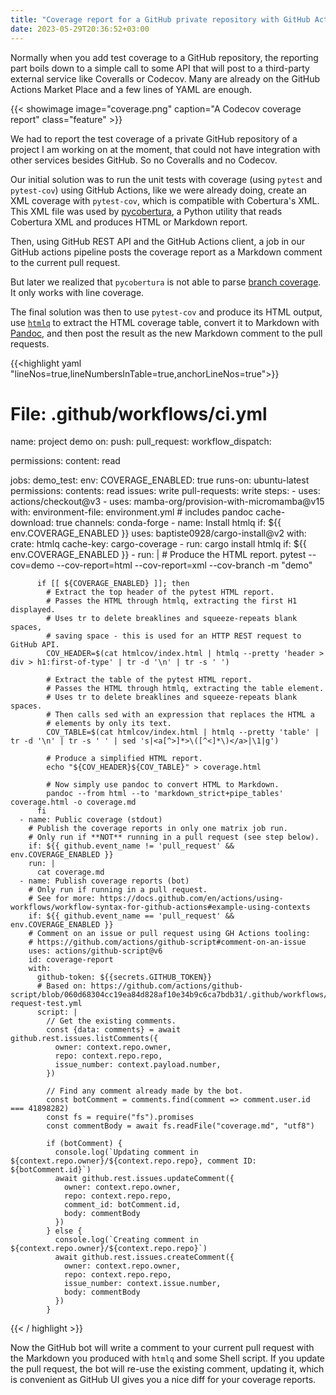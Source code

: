 ```yaml
---
title: "Coverage report for a GitHub private repository with GitHub Actions"
date: 2023-05-29T20:36:52+03:00
---
```


Normally when you add test coverage to a GitHub repository, the reporting part
boils down to a simple call to some API that will post to a third-party external
service like Coveralls or Codecov. Many are already on the GitHub Actions
Market Place and a few lines of YAML are enough.

{{< showimage image="coverage.png" caption="A Codecov coverage report" class="feature" >}}

We had to report the test coverage of a private GitHub repository of a project
I am working on at the moment, that could not have integration with other services
besides GitHub. So no Coveralls and no Codecov.

Our initial solution was to run the unit tests with coverage (using `pytest` and `pytest-cov`)
using GitHub Actions, like we were already doing, create an XML coverage with
`pytest-cov`, which is compatible with Cobertura's XML. This XML file was used
by [pycobertura](https://github.com/aconrad/pycobertura), a Python utility that
reads Cobertura XML and produces HTML or Markdown report.

Then, using GitHub REST API and the GitHub Actions client, a job in our GitHub actions
pipeline posts the coverage report as a Markdown comment to the current pull request.

But later we realized that `pycobertura` is not able to parse [branch coverage](
https://github.com/aconrad/pycobertura/issues/167). It only works with line
coverage.

The final solution was then to use `pytest-cov` and produce its HTML output,
use [`htmlq`](https://github.com/mgdm/htmlq) to extract the HTML coverage table,
convert it to Markdown with [Pandoc](https://github.com/jgm/pandoc/), and
then post the result as the new Markdown comment to the pull requests.

{{<highlight yaml "lineNos=true,lineNumbersInTable=true,anchorLineNos=true">}}
# File: .github/workflows/ci.yml
name: project demo
on:
  push:
  pull_request:
  workflow_dispatch:
    
permissions:
  content: read

jobs:
  demo_test:
    env:
      COVERAGE_ENABLED: true
    runs-on: ubuntu-latest
    permissions:
      contents: read
      issues: write
      pull-requests: write
    steps:
      - uses: actions/checkout@v3
      - uses: mamba-org/provision-with-micromamba@v15
        with:
          environment-file: environment.yml  # includes pandoc
          cache-download: true
          channels: conda-forge
      - name: Install htmlq
        if: ${{ env.COVERAGE_ENABLED }}
        uses: baptiste0928/cargo-install@v2
        with:
          crate: htmlq
          cache-key: cargo-coverage
      - run: cargo install htmlq
        if: ${{ env.COVERAGE_ENABLED }}
      - run: |
          # Produce the HTML report.
          pytest --cov=demo --cov-report=html --cov-report=xml --cov-branch -m "demo"

          if [[ ${COVERAGE_ENABLED} ]]; then
            # Extract the top header of the pytest HTML report.
            # Passes the HTML through htmlq, extracting the first H1 displayed.
            # Uses tr to delete breaklines and squeeze-repeats blank spaces,
            # saving space - this is used for an HTTP REST request to GitHub API.
            COV_HEADER=$(cat htmlcov/index.html | htmlq --pretty 'header > div > h1:first-of-type' | tr -d '\n' | tr -s ' ')
          
            # Extract the table of the pytest HTML report.
            # Passes the HTML through htmlq, extracting the table element.
            # Uses tr to delete breaklines and squeeze-repeats blank spaces.
            # Then calls sed with an expression that replaces the HTML a
            # elements by only its text.
            COV_TABLE=$(cat htmlcov/index.html | htmlq --pretty 'table' | tr -d '\n' | tr -s ' ' | sed 's|<a[^>]*>\([^<]*\)</a>|\1|g')
          
            # Produce a simplified HTML report.
            echo "${COV_HEADER}${COV_TABLE}" > coverage.html
          
            # Now simply use pandoc to convert HTML to Markdown.
            pandoc --from html --to 'markdown_strict+pipe_tables' coverage.html -o coverage.md
          fi
      - name: Public coverage (stdout)
        # Publish the coverage reports in only one matrix job run.
        # Only run if **NOT** running in a pull request (see step below).
        if: ${{ github.event_name != 'pull_request' && env.COVERAGE_ENABLED }}
        run: |
          cat coverage.md
      - name: Publish coverage reports (bot)
        # Only run if running in a pull request.
        # See for more: https://docs.github.com/en/actions/using-workflows/workflow-syntax-for-github-actions#example-using-contexts
        if: ${{ github.event_name == 'pull_request' && env.COVERAGE_ENABLED }}
        # Comment on an issue or pull request using GH Actions tooling:
        # https://github.com/actions/github-script#comment-on-an-issue
        uses: actions/github-script@v6
        id: coverage-report
        with:
          github-token: ${{secrets.GITHUB_TOKEN}}
          # Based on: https://github.com/actions/github-script/blob/060d68304cc19ea84d828af10e34b9c6ca7bdb31/.github/workflows/pull-request-test.yml
          script: |
            // Get the existing comments.
            const {data: comments} = await github.rest.issues.listComments({
              owner: context.repo.owner,
              repo: context.repo.repo,
              issue_number: context.payload.number,
            })
            
            // Find any comment already made by the bot.
            const botComment = comments.find(comment => comment.user.id === 41898282)
            const fs = require("fs").promises
            const commentBody = await fs.readFile("coverage.md", "utf8")
            
            if (botComment) {
              console.log(`Updating comment in ${context.repo.owner}/${context.repo.repo}, comment ID: ${botComment.id}`)
              await github.rest.issues.updateComment({
                owner: context.repo.owner,
                repo: context.repo.repo,
                comment_id: botComment.id,
                body: commentBody
              })
            } else {
              console.log(`Creating comment in ${context.repo.owner}/${context.repo.repo}`)
              await github.rest.issues.createComment({
                owner: context.repo.owner,
                repo: context.repo.repo,
                issue_number: context.issue.number,
                body: commentBody
              })
            }
{{< / highlight >}}

Now the GitHub bot will write a comment to your current pull request with the
Markdown you produced with `htmlq` and some Shell script. If you update the
pull request, the bot will re-use the existing comment, updating it, which is
convenient as GitHub UI gives you a nice diff for your coverage reports.
